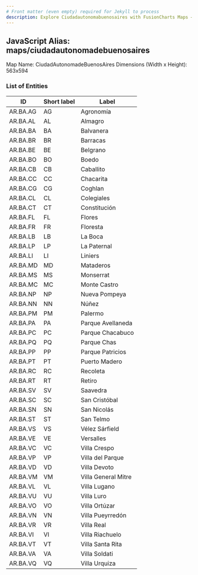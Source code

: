 ```yaml
---
# Front matter (even empty) required for Jekyll to process
description: Explore Ciudadautonomabuenosaires with FusionCharts Maps – Detailed features for seamless integration. Try now & enhance your data visualization today! 
---
```


## JavaScript Alias: maps/ciudadautonomadebuenosaires

Map Name: CiudadAutonomadeBuenosAires
Dimensions (Width x Height): 563x594

### List of Entities

| ID  | Short label | Label               |
| --- | ----------- | ------------------- |
AR.BA.AG| AG | Agronomía             
AR.BA.AL| AL | Almagro               
AR.BA.BA| BA | Balvanera             
AR.BA.BR| BR | Barracas              
AR.BA.BE| BE | Belgrano              
AR.BA.BO| BO | Boedo                 
AR.BA.CB| CB | Caballito             
AR.BA.CC| CC | Chacarita             
AR.BA.CG| CG | Coghlan               
AR.BA.CL| CL | Colegiales            
AR.BA.CT| CT | Constitución          
AR.BA.FL| FL | Flores                
AR.BA.FR| FR | Floresta              
AR.BA.LB| LB | La Boca               
AR.BA.LP| LP | La Paternal           
AR.BA.LI| LI | Liniers               
AR.BA.MD| MD | Mataderos             
AR.BA.MS| MS | Monserrat             
AR.BA.MC| MC | Monte Castro          
AR.BA.NP| NP | Nueva Pompeya         
AR.BA.NN| NN | Núñez                 
AR.BA.PM| PM | Palermo               
AR.BA.PA| PA | Parque Avellaneda     
AR.BA.PC| PC | Parque Chacabuco      
AR.BA.PQ| PQ | Parque Chas           
AR.BA.PP| PP | Parque Patricios      
AR.BA.PT| PT | Puerto Madero         
AR.BA.RC| RC | Recoleta              
AR.BA.RT| RT | Retiro                
AR.BA.SV| SV | Saavedra              
AR.BA.SC| SC | San Cristóbal         
AR.BA.SN| SN | San Nicolás           
AR.BA.ST| ST | San Telmo             
AR.BA.VS| VS | Vélez Sárfield        
AR.BA.VE| VE | Versalles             
AR.BA.VC| VC | Villa Crespo          
AR.BA.VP| VP | Villa del Parque      
AR.BA.VD| VD | Villa Devoto          
AR.BA.VM| VM | Villa General Mitre   
AR.BA.VL| VL | Villa Lugano         
AR.BA.VU| VU | Villa Luro            
AR.BA.VO| VO | Villa Ortúzar         
AR.BA.VN| VN | Villa Pueyrredón      
AR.BA.VR| VR | Villa Real            
AR.BA.VI| VI | Villa Riachuelo       
AR.BA.VT| VT | Villa Santa Rita      
AR.BA.VA| VA | Villa Soldati         
AR.BA.VQ| VQ | Villa Urquiza         
